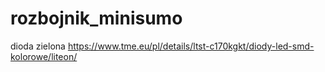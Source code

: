 # rozbojnik_minisumo
dioda zielona https://www.tme.eu/pl/details/ltst-c170kgkt/diody-led-smd-kolorowe/liteon/
